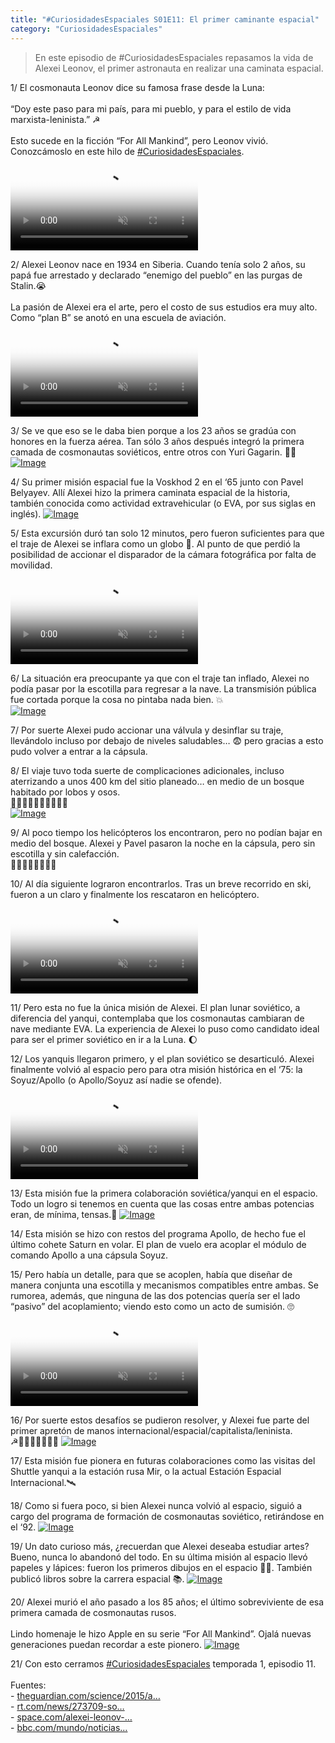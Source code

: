 ```yaml
---
title: "#CuriosidadesEspaciales S01E11: El primer caminante espacial"
category: "CuriosidadesEspaciales"
---
```

> En este episodio de #CuriosidadesEspaciales repasamos la vida de Alexei Leonov, el primer astronauta en realizar una caminata espacial.

<div class="card-tweets" dir="auto">
    <p><span class="nop nop-start">1/ </span> El cosmonauta Leonov dice su famosa frase desde la Luna: <br />
<br />
“Doy este paso para mi país, para mi pueblo, y para el estilo de vida marxista-leninista.” ☭<br />
<br />
Esto sucede en la ficción “For All Mankind”, pero Leonov vivió. <br />
Conozcámoslo en este hilo de <a class="entity-hashtag" href="/hashtag/CuriosidadesEspaciales">#CuriosidadesEspaciales</a>. <span class="entity-video-gif"><video autoplay muted loop controls poster="https://pbs.twimg.com/tweet_video_thumb/Eg7-_1gXkAAso0O.jpg"><source src="https://video.twimg.com/tweet_video/Eg7-_1gXkAAso0O.mp4" type="video/mp4"><img alt="Video Poster" src="https://pbs.twimg.com/tweet_video_thumb/Eg7-_1gXkAAso0O.jpg"></video></span></p>
    <p><span class="nop nop-start">2/ </span> Alexei Leonov nace en 1934 en Siberia. Cuando tenía solo 2 años, su papá fue arrestado y declarado “enemigo del pueblo” en las purgas de Stalin.😭 <br />
<br />
La pasión de Alexei era el arte, pero el costo de sus estudios era muy alto. Como “plan B” se anotó en una escuela de aviación. <span class="entity-video-gif"><video autoplay muted loop controls poster="https://pbs.twimg.com/tweet_video_thumb/Eg8Dc7XXsAELYzl.jpg"><source src="https://video.twimg.com/tweet_video/Eg8Dc7XXsAELYzl.mp4" type="video/mp4"><img alt="People Who Are Amazing At A..." src="https://pbs.twimg.com/tweet_video_thumb/Eg8Dc7XXsAELYzl.jpg"></video></span></p>
    <p><span class="nop nop-start">3/ </span> Se ve que eso se le daba bien porque a los 23 años se gradúa con honores en la fuerza aérea. Tan sólo 3 años después integró la primera camada de cosmonautas soviéticos, entre otros con Yuri Gagarin. 👨‍🚀 <span class="entity-image"><a href="https://pbs.twimg.com/media/Eg8CT2dWAAEODpD.jpg" target="_blank"><img alt="Image" src="https://pbs.twimg.com/media/Eg8CT2dWAAEODpD.jpg" data-src="https://pbs.twimg.com/media/Eg8CT2dWAAEODpD.jpg"></a></span></p>
    <p><span class="nop nop-start">4/ </span> Su primer misión espacial fue la Voskhod 2 en el ‘65 junto con Pavel Belyayev. Allí Alexei hizo la primera caminata espacial de la historia, también conocida como actividad extravehicular (o EVA, por sus siglas en inglés). <span class="entity-image"><a href="https://pbs.twimg.com/media/Eg8CWElXgAIitT8.png" target="_blank"><img alt="Image" src="https://pbs.twimg.com/media/Eg8CWElXgAIitT8.png" data-src="https://pbs.twimg.com/media/Eg8CWElXgAIitT8.png"></a></span></p>
    <p><span class="nop nop-start">5/ </span> Esta excursión duró tan solo 12 minutos, pero fueron suficientes para que el traje de Alexei se inflara como un globo 🎈. Al punto de que perdió la posibilidad de accionar el disparador de la cámara fotográfica por falta de movilidad. <br><span class="entity-video-gif"><video autoplay muted loop controls poster="https://pbs.twimg.com/tweet_video_thumb/Eg8CZyPXsAEIWHA.jpg"><source src="https://video.twimg.com/tweet_video/Eg8CZyPXsAEIWHA.mp4" type="video/mp4"><img alt="Video Poster" src="https://pbs.twimg.com/tweet_video_thumb/Eg8CZyPXsAEIWHA.jpg"></video></span></p>
    <p><span class="nop nop-start">6/ </span> La situación era preocupante ya que con el traje tan inflado, Alexei no podía pasar por la escotilla para regresar a la nave. La transmisión pública fue cortada porque la cosa no pintaba nada bien. 💥 <br><span class="entity-image"><a href="https://pbs.twimg.com/media/Eg8CcoxX0AAP30H.png" target="_blank"><img alt="Image" src="https://pbs.twimg.com/media/Eg8CcoxX0AAP30H.png" data-src="https://pbs.twimg.com/media/Eg8CcoxX0AAP30H.png"></a></span></p>
    <p><span class="nop nop-start">7/ </span> Por suerte Alexei pudo accionar una válvula y desinflar su traje, llevándolo incluso por debajo de niveles saludables… 😨  pero gracias a esto pudo volver a entrar a la cápsula.</p>
    <p><span class="nop nop-start">8/ </span> El viaje tuvo toda suerte de complicaciones adicionales, incluso aterrizando a unos 400 km del sitio planeado… en medio de un bosque habitado por lobos y osos. <br />
🐻🌲🌲👨‍🚀👨‍🚀🌲🌲🐺 <br><span class="entity-image"><a href="https://pbs.twimg.com/media/Eg8Cg6sWsAIiG08.png" target="_blank"><img alt="Image" src="https://pbs.twimg.com/media/Eg8Cg6sWsAIiG08.png" data-src="https://pbs.twimg.com/media/Eg8Cg6sWsAIiG08.png"></a></span></p>
    <p><span class="nop nop-start">9/ </span> Al poco tiempo los helicópteros los encontraron, pero no podían bajar en medio del bosque. Alexei y Pavel pasaron la noche en la cápsula, pero sin escotilla y sin calefacción.<br />
🐻🌲🌲🥶🥶🌲🌲🐺</p>
    <p><span class="nop nop-start">10/ </span> Al día siguiente lograron encontrarlos. Tras un breve recorrido en ski, fueron a un claro y finalmente los rescataron en helicóptero. <br><span class="entity-video-gif"><video autoplay muted loop controls poster="https://pbs.twimg.com/tweet_video_thumb/Eg8DeZ5X0Ac_Khq.jpg"><source src="https://video.twimg.com/tweet_video/Eg8DeZ5X0Ac_Khq.mp4" type="video/mp4"><img alt="Simpsons Ski GIF" src="https://pbs.twimg.com/tweet_video_thumb/Eg8DeZ5X0Ac_Khq.jpg"></video></span></p>
    <p><span class="nop nop-start">11/ </span> Pero esta no fue la única misión de Alexei. El plan lunar soviético, a diferencia del yanqui, contemplaba que los cosmonautas cambiaran de nave mediante EVA. La experiencia de Alexei lo puso como candidato ideal para ser el primer soviético en ir a la Luna. 🌔</p>
    <p><span class="nop nop-start">12/ </span> Los yanquis llegaron primero, y el plan soviético se desarticuló. Alexei finalmente volvió al espacio pero para otra misión histórica en el ‘75: la Soyuz/Apollo (o Apollo/Soyuz así nadie se ofende). <span class="entity-video-gif"><video autoplay muted loop controls poster="https://pbs.twimg.com/tweet_video_thumb/Eg8CvGaXkAAScCz.jpg"><source src="https://video.twimg.com/tweet_video/Eg8CvGaXkAAScCz.mp4" type="video/mp4"><img alt="Video Poster" src="https://pbs.twimg.com/tweet_video_thumb/Eg8CvGaXkAAScCz.jpg"></video></span></p>
    <p><span class="nop nop-start">13/ </span> Esta misión fue la primera colaboración soviética/yanqui en el espacio. Todo un logro si tenemos en cuenta que las cosas entre ambas potencias eran, de mínima, tensas.😬 <span class="entity-image"><a href="https://pbs.twimg.com/media/Eg8CxUiXsAMcOdH.png" target="_blank"><img alt="Image" src="https://pbs.twimg.com/media/Eg8CxUiXsAMcOdH.png" data-src="https://pbs.twimg.com/media/Eg8CxUiXsAMcOdH.png"></a></span></p>
    <p><span class="nop nop-start">14/ </span> Esta misión se hizo con restos del programa Apollo, de hecho fue el último cohete Saturn en volar. El plan de vuelo era acoplar el módulo de comando Apollo a una cápsula Soyuz.</p>
    <p><span class="nop nop-start">15/ </span> Pero había un detalle, para que se acoplen, había que diseñar de manera conjunta una escotilla y mecanismos compatibles entre ambas. Se rumorea, además, que ninguna de las dos potencias quería ser el lado “pasivo” del acoplamiento; viendo esto como un acto de sumisión. 🙄 <br><span class="entity-video-gif"><video autoplay muted loop controls poster="https://pbs.twimg.com/tweet_video_thumb/Eg8DfcfXgAAMJrn.jpg"><source src="https://video.twimg.com/tweet_video/Eg8DfcfXgAAMJrn.mp4" type="video/mp4"><img alt="Blank Stare Really GIF" src="https://pbs.twimg.com/tweet_video_thumb/Eg8DfcfXgAAMJrn.jpg"></video></span></p>
    <p><span class="nop nop-start">16/ </span> Por suerte estos desafíos se pudieron resolver, y Alexei fue parte del primer apretón de manos internacional/espacial/capitalista/leninista.<br />
☭👨‍🚀🤝👨‍🚀🇺🇸 <span class="entity-image"><a href="https://pbs.twimg.com/media/Eg8C_C7XcAIcL6I.jpg" target="_blank"><img alt="Image" src="https://pbs.twimg.com/media/Eg8C_C7XcAIcL6I.jpg" data-src="https://pbs.twimg.com/media/Eg8C_C7XcAIcL6I.jpg"></a></span></p>
    <p><span class="nop nop-start">17/ </span> Esta misión fue pionera en futuras colaboraciones como las visitas del Shuttle yanqui a la estación rusa Mir, o la actual Estación Espacial Internacional.🛰</p>
    <p><span class="nop nop-start">18/ </span> Como si fuera poco, si bien Alexei nunca volvió al espacio, siguió a cargo del programa de formación de cosmonautas soviético, retirándose en el ‘92. <span class="entity-image"><a href="https://pbs.twimg.com/media/Eg8DDJuXcAMfkHJ.png" target="_blank"><img alt="Image" src="https://pbs.twimg.com/media/Eg8DDJuXcAMfkHJ.png" data-src="https://pbs.twimg.com/media/Eg8DDJuXcAMfkHJ.png"></a></span></p>
    <p><span class="nop nop-start">19/ </span> Un dato curioso más, ¿recuerdan que Alexei deseaba estudiar artes? Bueno, nunca lo abandonó del todo. En su última misión al espacio llevó papeles y lápices: fueron los primeros dibujos en el espacio 👨‍🎨. También publicó libros sobre la carrera espacial 📚. <span class="entity-image"><a href="https://pbs.twimg.com/media/Eg8DGjnXYAAUx9V.jpg" target="_blank"><img alt="Image" src="https://pbs.twimg.com/media/Eg8DGjnXYAAUx9V.jpg" data-src="https://pbs.twimg.com/media/Eg8DGjnXYAAUx9V.jpg"></a></span></p>
    <p><span class="nop nop-start">20/ </span> Alexei murió el año pasado a los 85 años; el último sobreviviente de esa primera camada de cosmonautas rusos. <br />
<br />
Lindo homenaje le hizo Apple en su serie “For All Mankind”. Ojalá nuevas generaciones puedan recordar a este pionero. <span class="entity-image"><a href="https://pbs.twimg.com/media/Eg8DJYQWoAYPPU9.jpg" target="_blank"><img alt="Image" src="https://pbs.twimg.com/media/Eg8DJYQWoAYPPU9.jpg" data-src="https://pbs.twimg.com/media/Eg8DJYQWoAYPPU9.jpg"></a></span></p>
    <p><span class="nop nop-start">21/ </span> Con esto cerramos <a class="entity-hashtag" href="/hashtag/CuriosidadesEspaciales">#CuriosidadesEspaciales</a> temporada 1, episodio 11. <br />
<br />
Fuentes:<br />
- <a class="entity-url" data-preview="true" href="https://www.theguardian.com/science/2015/aug/31/first-picture-space-cosmonauts-science-museum-alexei-leonov">theguardian.com/science/2015/a…</a><br />
- <a class="entity-url" data-preview="true" href="https://www.rt.com/news/273709-soyuz-apollo-project-40-years">rt.com/news/273709-so…</a><br />
- <a class="entity-url" data-preview="true" href="https://www.space.com/alexei-leonov-bio.html">space.com/alexei-leonov-…</a> <br />
- <a class="entity-url" data-preview="true" href="https://www.bbc.com/mundo/noticias/2014/10/141013_espacio_mision_rusa_leonov_lp">bbc.com/mundo/noticias…</a></p>
</div>


